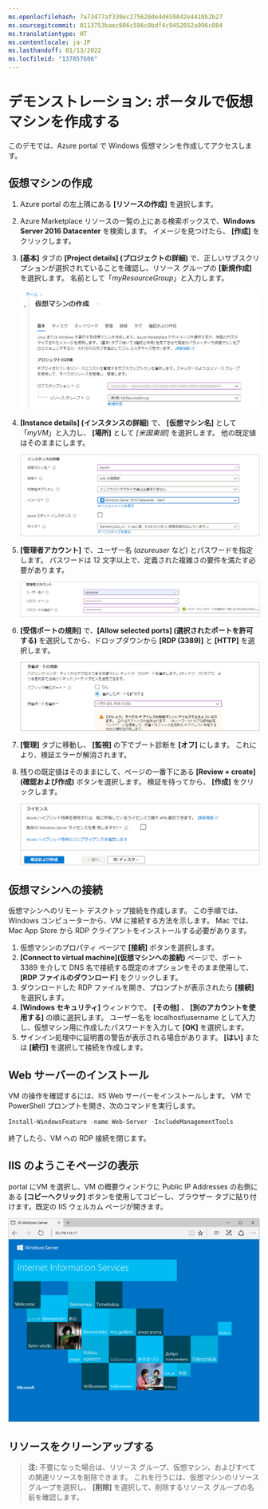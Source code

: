```yaml
---
ms.openlocfilehash: 7a73477af330ec275620de4d659042e4410b2b27
ms.sourcegitcommit: 0113753baec606c586c0bdf4c9452052a096c084
ms.translationtype: HT
ms.contentlocale: ja-JP
ms.lasthandoff: 01/13/2022
ms.locfileid: "137857606"
---
```

# <a name="demonstration-create-a-virtual-machine-in-the-portal"></a>デモンストレーション: ポータルで仮想マシンを作成する

このデモでは、Azure portal で Windows 仮想マシンを作成してアクセスします。

## <a name="create-the-virtual-machine"></a>仮想マシンの作成

1. Azure portal の左上隅にある **[リソースの作成]** を選択します。
2. Azure Marketplace リソースの一覧の上にある検索ボックスで、**Windows Server 2016 Datacenter** を検索します。 イメージを見つけたら、 **[作成]** をクリックします。
3. **[基本]** タブの **[Project details] (プロジェクトの詳細)** で、正しいサブスクリプションが選択されていることを確認し、リソース グループの **[新規作成]** を選択します。 名前として「*myResourceGroup*」と入力します。

    ![VM の新しいリソース グループを作成する](Images/AZ103_Demo_Creating_VMs1.png)

4. **[Instance details] (インスタンスの詳細)** で、 **[仮想マシン名]** として「*myVM*」と入力し、 **[場所]** として *[米国東部]* を選択します。 他の既定値はそのままにします。

    ![[Instance details] (インスタンスの詳細) セクション](Images/AZ103_Demo_Creating_VMs2.png)

5. **[管理者アカウント]** で、ユーザー名 (*azureuser* など) とパスワードを指定します。 パスワードは 12 文字以上で、定義された複雑さの要件を満たす必要があります。

    ![ユーザー名とパスワードを入力する](Images/AZ103_Demo_Creating_VMs3.png)

6. **[受信ポートの規則]** で、**[Allow selected ports] (選択されたポートを許可する)** を選択してから、ドロップダウンから **[RDP (3389)]** と **[HTTP]** を選択します。

    ![RDP と HTTP のポートを開く](Images/AZ103_Demo_Creating_VMs4.png)

7. **[管理]** タブに移動し、 **[監視]** の下でブート診断を **[オフ]** にします。 これにより、検証エラーが解消されます。 
8. 残りの既定値はそのままにして、ページの一番下にある **[Review + create] (確認および作成)** ボタンを選択します。 検証を待ってから、 **[作成]** をクリックします。 

    ![[Review and create] (確認および作成)](Images/AZ103_Demo_Creating_VMs5.png)

## <a name="connect-to-the-virtual-machine"></a>仮想マシンへの接続

仮想マシンへのリモート デスクトップ接続を作成します。 この手順では、Windows コンピューターから、VM に接続する方法を示します。 Mac では、Mac App Store から RDP クライアントをインストールする必要があります。

1. 仮想マシンのプロパティ ページで **[接続]** ボタンを選択します。
2. **[Connect to virtual machine]\(仮想マシンへの接続\)** ページで、ポート 3389 を介して DNS 名で接続する既定のオプションをそのまま使用して、**[RDP ファイルのダウンロード]** をクリックします。
3. ダウンロードした RDP ファイルを開き、プロンプトが表示されたら **[接続]** を選択します。
4. **[Windows セキュリティ]** ウィンドウで、 **[その他]** 、 **[別のアカウントを使用する]** の順に選択します。 ユーザー名を localhost\username として入力し、仮想マシン用に作成したパスワードを入力して **[OK]** を選択します。
5. サインイン処理中に証明書の警告が表示される場合があります。 **[はい]** または **[続行]** を選択して接続を作成します。

## <a name="install-web-server"></a>Web サーバーのインストール

VM の操作を確認するには、IIS Web サーバーをインストールします。 VM で PowerShell プロンプトを開き、次のコマンドを実行します。

```PowerShell
Install-WindowsFeature -name Web-Server -IncludeManagementTools
```

終了したら、VM への RDP 接続を閉じます。

## <a name="view-the-iis-welcome-page"></a>IIS のようこそページの表示

portal にVM を選択し、VM の概要ウィンドウに Public IP Addresses の右側にある **[コピーへクリック]** ボタンを使用してコピーし、ブラウザー タブに貼り付けます。既定の IIS ウェルカム ページが開きます。

![IIS の既定のサイト](Images/AZ103_Demo_Creating_VMs6.png)

## <a name="clean-up-resources"></a>リソースをクリーンアップする

>**注:**  不要になった場合は、リソース グループ、仮想マシン、およびすべての関連リソースを削除できます。 これを行うには、仮想マシンのリソース グループを選択し、 **[削除]** を選択して、削除するリソース グループの名前を確認します。